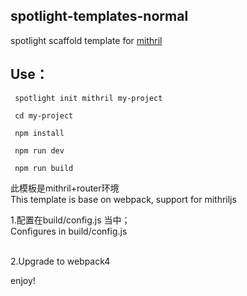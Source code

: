 ## spotlight-templates-normal
spotlight scaffold template for [mithril](https://mithril.js.org/)<br>

## Use：

     spotlight init mithril my-project

     cd my-project

     npm install

     npm run dev

     npm run build

此模板是mithril+router环境<br>
This template is base on webpack, support for mithriljs <br>

1.配置在build/config.js 当中；<br>
  Configures in build/config.js <br><br>

2.Upgrade to webpack4

enjoy!

